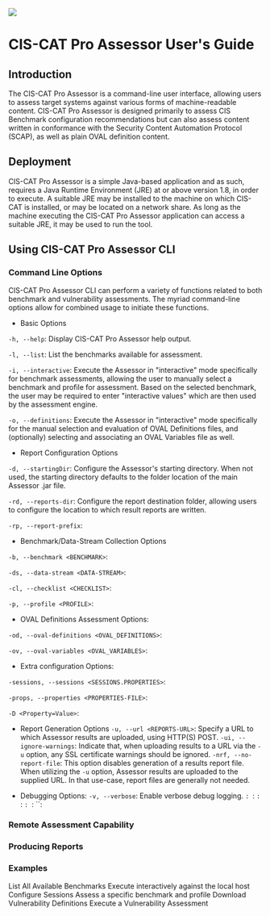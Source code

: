 ![](http://i.imgur.com/5yZfZi5.jpg)

# CIS-CAT Pro Assessor User's Guide #

## Introduction ##
The CIS-CAT Pro Assessor is a command-line user interface, allowing users to assess target systems against various forms of machine-readable content.  CIS-CAT Pro Assessor is designed primarily to assess CIS Benchmark configuration recommendations but can also assess content written in conformance with the Security Content Automation Protocol (SCAP), as well as plain OVAL definition content.

## Deployment ##
CIS-CAT Pro Assessor is a simple Java-based application and as such, requires a Java Runtime Environment (JRE) at or above version 1.8, in order to execute.  A suitable JRE may be installed to the machine on which CIS-CAT is installed, or may be located on a network share.  As long as the machine executing the CIS-CAT Pro Assessor application can access a suitable JRE, it may be used to run the tool.

## Using CIS-CAT Pro Assessor CLI ##

### Command Line Options ###
CIS-CAT Pro Assessor CLI can perform a variety of functions related to both benchmark and vulnerability assessments.  The myriad command-line options allow for combined usage to initiate these functions.

- Basic Options
 
`-h, --help`: Display CIS-CAT Pro Assessor help output.

 `-l, --list`: List the benchmarks available for assessment.

 `-i, --interactive`: Execute the Assessor in "interactive" mode specifically for benchmark assessments, allowing the user to manually select a benchmark and profile for assessment.  Based on the selected benchmark, the user may be required to enter "interactive values" which are then used by the assessment engine.

 `-o, --definitions`: Execute the Assessor in "interactive" mode specifically for the manual selection and evaluation of OVAL Definitions files, and (optionally) selecting and associating an OVAL Variables file as well.

- Report Configuration Options

`-d, --startingDir`:  Configure the Assessor's starting directory.  When not used, the starting directory defaults to the folder location of the main Assessor .jar file.

`-rd, --reports-dir`: Configure the report destination folder, allowing users to configure the location to which result reports are written.

`-rp, --report-prefix`: 

- Benchmark/Data-Stream Collection Options

`-b, --benchmark <BENCHMARK>`:

`-ds, --data-stream <DATA-STREAM>`:

`-cl, --checklist <CHECKLIST>`:

`-p, --profile <PROFILE>`:

- OVAL Definitions Assessment Options:

`-od, --oval-definitions <OVAL_DEFINITIONS>`:

`-ov, --oval-variables <OVAL_VARIABLES>`:

- Extra configuration Options:

`-sessions, --sessions <SESSIONS.PROPERTIES>`:

`-props, --properties <PROPERTIES-FILE>`:

`-D <Property=Value>`:

- Report Generation Options
`-u, --url <REPORTS-URL>`: Specify a URL to which Assessor results are uploaded, using HTTP(S) POST.
`-ui, --ignore-warnings`:  Indicate that, when uploading results to a URL via the `-u` option, any SSL certificate warnings should be ignored.
`-nrf, --no-report-file`: This option disables generation of a results report file.  When utilizing the `-u` option, Assessor results are uploaded to the supplied URL.  In that use-case, report files are generally not needed.  

- Debugging Options:
`-v, --verbose`: Enable verbose debug logging.
``:
``:
``:
``:
``:
``:
``:

### Remote Assessment Capability ####

### Producing Reports ###

### Examples ###
List All Available Benchmarks
Execute interactively against the local host
Configure Sessions
Assess a specific benchmark and profile
Download Vulnerability Definitions
Execute a Vulnerability Assessment


